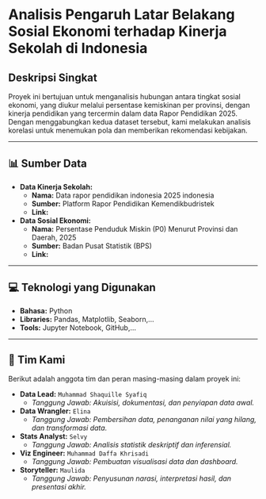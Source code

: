 # Analisis Pengaruh Latar Belakang Sosial Ekonomi terhadap Kinerja Sekolah di Indonesia

## Deskripsi Singkat
Proyek ini bertujuan untuk menganalisis hubungan antara tingkat sosial ekonomi, yang diukur melalui persentase kemiskinan per provinsi, dengan kinerja pendidikan yang tercermin dalam data Rapor Pendidikan 2025. Dengan menggabungkan kedua dataset tersebut, kami melakukan analisis korelasi untuk menemukan pola dan memberikan rekomendasi kebijakan.

---

## 📊 Sumber Data
* **Data Kinerja Sekolah:**
    * **Nama:** Data rapor pendidikan indonesia 2025 indonesia
    * **Sumber:** Platform Rapor Pendidikan Kemendikbudristek
    * **Link:** 
* **Data Sosial Ekonomi:**
    * **Nama:** Persentase Penduduk Miskin (P0) Menurut Provinsi dan Daerah, 2025
    * **Sumber:** Badan Pusat Statistik (BPS)
    * **Link:** 

---

## 💻 Teknologi yang Digunakan
- **Bahasa:** Python
- **Libraries:** Pandas, Matplotlib, Seaborn,...
- **Tools:** Jupyter Notebook, GitHub,...

---

## 👥 Tim Kami
Berikut adalah anggota tim dan peran masing-masing dalam proyek ini:

* **Data Lead:** `Muhammad Shaquille Syafiq`
    * *Tanggung Jawab: Akuisisi, dokumentasi, dan penyiapan data awal.*
* **Data Wrangler:** `Elina`
    * *Tanggung Jawab: Pembersihan data, penanganan nilai yang hilang, dan transformasi data.*
* **Stats Analyst:** `Selvy`
    * *Tanggung Jawab: Analisis statistik deskriptif dan inferensial.*
* **Viz Engineer:** `Muhammad Daffa Khrisadi`
    * *Tanggung Jawab: Pembuatan visualisasi data dan dashboard.*
* **Storyteller:** `Maulida`
    * *Tanggung Jawab: Penyusunan narasi, interpretasi hasil, dan presentasi akhir.*
